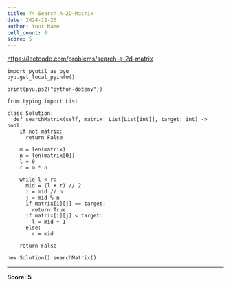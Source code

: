 ```yaml
---
title: 74-Search-A-2D-Matrix
date: 2024-12-26
author: Your Name
cell_count: 6
score: 5
---
```


https://leetcode.com/problems/search-a-2d-matrix


```
import pyutil as pyu
pyu.get_local_pyinfo()
```


```
print(pyu.ps2("python-dotenv"))
```


```
from typing import List
```


```
class Solution:
  def searchMatrix(self, matrix: List[List[int]], target: int) -> bool:
    if not matrix:
      return False

    m = len(matrix)
    n = len(matrix[0])
    l = 0
    r = m * n

    while l < r:
      mid = (l + r) // 2
      i = mid // n
      j = mid % n
      if matrix[i][j] == target:
        return True
      if matrix[i][j] < target:
        l = mid + 1
      else:
        r = mid

    return False
```


```
new Solution().searchMatrix()
```


---
**Score: 5**